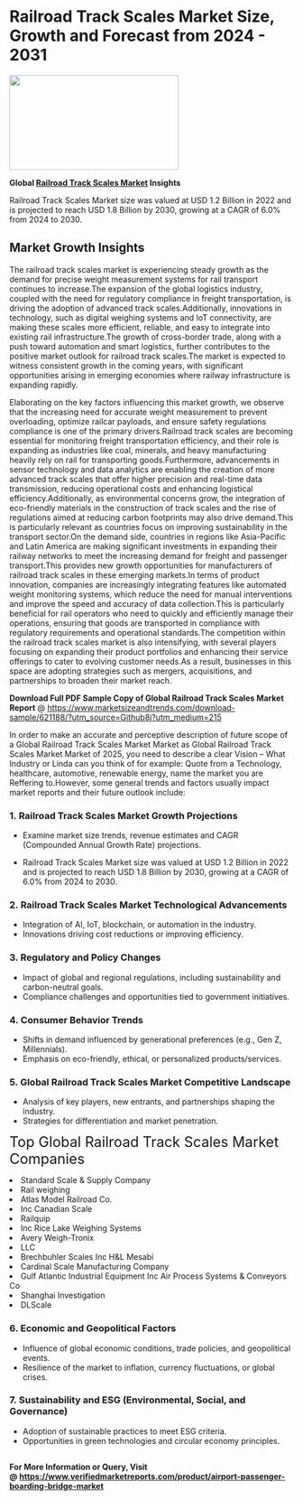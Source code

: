 <H1>Railroad Track Scales Market Size, Growth and Forecast from 2024 - 2031</H1><img class="aligncenter size-medium wp-image-584254" src="https://thirdeyenews.in/wp-content/uploads/2024/09/Global-Market-Research-300x168.jpeg" alt="" width="300" height="168" /><p><strong>Global&nbsp;<a href="https://www.marketsizeandtrends.com/download-sample/621188/?utm_source=Github8j?utm_medium=215">Railroad Track Scales Market</a> Insights</strong></p><p>Railroad Track Scales Market size was valued at USD 1.2 Billion in 2022 and is projected to reach USD 1.8 Billion by 2030, growing at a CAGR of 6.0% from 2024 to 2030.</p><p><h2>Market Growth Insights</h2> <p>The railroad track scales market is experiencing steady growth as the demand for precise weight measurement systems for rail transport continues to increase.The expansion of the global logistics industry, coupled with the need for regulatory compliance in freight transportation, is driving the adoption of advanced track scales.Additionally, innovations in technology, such as digital weighing systems and IoT connectivity, are making these scales more efficient, reliable, and easy to integrate into existing rail infrastructure.The growth of cross-border trade, along with a push toward automation and smart logistics, further contributes to the positive market outlook for railroad track scales.The market is expected to witness consistent growth in the coming years, with significant opportunities arising in emerging economies where railway infrastructure is expanding rapidly.</p> <p>Elaborating on the key factors influencing this market growth, we observe that the increasing need for accurate weight measurement to prevent overloading, optimize railcar payloads, and ensure safety regulations compliance is one of the primary drivers.Railroad track scales are becoming essential for monitoring freight transportation efficiency, and their role is expanding as industries like coal, minerals, and heavy manufacturing heavily rely on rail for transporting goods.Furthermore, advancements in sensor technology and data analytics are enabling the creation of more advanced track scales that offer higher precision and real-time data transmission, reducing operational costs and enhancing logistical efficiency.Additionally, as environmental concerns grow, the integration of eco-friendly materials in the construction of track scales and the rise of regulations aimed at reducing carbon footprints may also drive demand.This is particularly relevant as countries focus on improving sustainability in the transport sector.On the demand side, countries in regions like Asia-Pacific and Latin America are making significant investments in expanding their railway networks to meet the increasing demand for freight and passenger transport.This provides new growth opportunities for manufacturers of railroad track scales in these emerging markets.In terms of product innovation, companies are increasingly integrating features like automated weight monitoring systems, which reduce the need for manual interventions and improve the speed and accuracy of data collection.This is particularly beneficial for rail operators who need to quickly and efficiently manage their operations, ensuring that goods are transported in compliance with regulatory requirements and operational standards.The competition within the railroad track scales market is also intensifying, with several players focusing on expanding their product portfolios and enhancing their service offerings to cater to evolving customer needs.As a result, businesses in this space are adopting strategies such as mergers, acquisitions, and partnerships to broaden their market reach.</p> <p><span class=""><strong>Download Full PDF Sample Copy of Global Railroad Track Scales Market Report</strong> @ <a href="https://www.marketsizeandtrends.com/download-sample/621188/?utm_source=Github8j?utm_medium=215" target="_blank">https://www.marketsizeandtrends.com/download-sample/621188/?utm_source=Github8j?utm_medium=215</a></span></p><p>In order to make an accurate and perceptive description of future scope of a Global&nbsp;Railroad Track Scales Market Market as Global&nbsp;Railroad Track Scales Market Market of 2025, you need to describe a clear Vision &ndash; What Industry or Linda can you think of for example: Quote from a Technology, healthcare, automotive, renewable energy, name the market you are Reffering to.However, some general trends and factors usually impact market reports and their future outlook include:</p><h3>1.&nbsp;<strong>Railroad Track Scales Market Growth Projections</strong></h3><ul><li>Examine market size trends, revenue estimates and CAGR (Compounded Annual Growth Rate) projections.</li><li><p>Railroad Track Scales Market size was valued at USD 1.2 Billion in 2022 and is projected to reach USD 1.8 Billion by 2030, growing at a CAGR of 6.0% from 2024 to 2030.</p></li></ul><h3>2.&nbsp;<strong>Railroad Track Scales Market Technological Advancements</strong></h3><ul><li>Integration of AI, IoT, blockchain, or automation in the industry.</li><li>Innovations driving cost reductions or improving efficiency.</li></ul><h3>3.&nbsp;<strong>Regulatory and Policy Changes</strong></h3><ul><li>Impact of global and regional regulations, including sustainability and carbon-neutral goals.</li><li>Compliance challenges and opportunities tied to government initiatives.</li></ul><h3>4.&nbsp;<strong>Consumer Behavior Trends</strong></h3><ul><li>Shifts in demand influenced by generational preferences (e.g., Gen Z, Millennials).</li><li>Emphasis on eco-friendly, ethical, or personalized products/services.</li></ul><h3>5.&nbsp;<strong>Global Railroad Track Scales Market Competitive Landscape</strong></h3><ul><li>Analysis of key players, new entrants, and partnerships shaping the industry.</li><li>Strategies for differentiation and market penetration.</li></ul><p data-pm-slice="1 1 []"><span style="color: inherit; font-family: inherit; font-size: 25px;">Top Global Railroad Track Scales Market Companies</span></p><div class="" data-test-id=""><p><li>Standard Scale & Supply Company</li><li> Rail weighing</li><li> Atlas Model Railroad Co.</li><li> Inc Canadian Scale</li><li> Railquip</li><li> Inc Rice Lake Weighing Systems</li><li> Avery Weigh-Tronix</li><li> LLC</li><li> Brechbuhler Scales Inc H&L Mesabi</li><li> Cardinal Scale Manufacturing Company</li><li> Gulf Atlantic Industrial Equipment Inc Air Process Systems & Conveyors Co</li><li> Shanghai Investigation</li><li> DLScale</li></p></div><h3>6.&nbsp;<strong>Economic and Geopolitical Factors</strong></h3><ul><li>Influence of global economic conditions, trade policies, and geopolitical events.</li><li>Resilience of the market to inflation, currency fluctuations, or global crises.</li></ul><h3>7.&nbsp;<strong>Sustainability and ESG (Environmental, Social, and Governance)</strong></h3><ul><li>Adoption of sustainable practices to meet ESG criteria.</li><li>Opportunities in green technologies and circular economy principles.</li></ul><h2><strong style="font-size: 14px;">For More Information or Query, Visit @&nbsp;</strong><a style="background-color: #ffffff; font-size: 14px;" href="https://www.marketsizeandtrends.com/report/railroad-track-scales-market/" target="_blank">https://www.verifiedmarketreports.com/product/airport-passenger-boarding-bridge-market</a></h2>